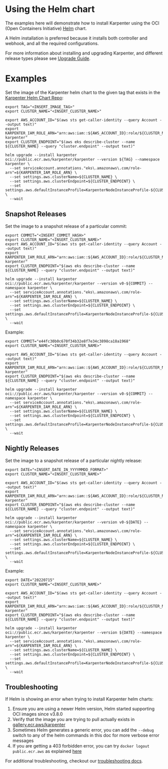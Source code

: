 # Using the Helm chart

The examples here will demonstrate how to install Karpenter using the OCI (Open Containers
Initiative) [Helm](https://helm.sh/) chart.

A Helm installation is preferred because it installs both controller and webhook, and all the required
configurations.

For more information about installing and upgrading Karpenter, and different release types please
see [Upgrade Guide](https://karpenter.sh/preview/upgrade-guide/).

# Examples

Set the image of the Karpenter helm chart to the given tag that exists in
the [Karpenter Helm Chart Repo](https://gallery.ecr.aws/karpenter/karpenter):

```
export TAG="<INSERT_IMAGE_TAG>"
export CLUSTER_NAME="<INSERT_CLUSTER_NAME>"

export AWS_ACCOUNT_ID="$(aws sts get-caller-identity --query Account --output text)"
export KARPENTER_IAM_ROLE_ARN="arn:aws:iam::${AWS_ACCOUNT_ID}:role/${CLUSTER_NAME}-karpenter"
export CLUSTER_ENDPOINT="$(aws eks describe-cluster --name ${CLUSTER_NAME} --query "cluster.endpoint" --output text)"

helm upgrade --install karpenter oci://public.ecr.aws/karpenter/karpenter --version ${TAG} --namespace karpenter \
  --set serviceAccount.annotations."eks\.amazonaws\.com/role-arn"=${KARPENTER_IAM_ROLE_ARN} \
  --set settings.aws.clusterName=${CLUSTER_NAME} \
  --set settings.aws.clusterEndpoint=${CLUSTER_ENDPOINT} \
  --set settings.aws.defaultInstanceProfile=KarpenterNodeInstanceProfile-${CLUSTER_NAME} \
  --wait
```

## Snapshot Releases

Set the image to a snapshot release of a particular commit:

```
export COMMIT="<INSERT_COMMIT_HASH>"
export CLUSTER_NAME="<INSERT_CLUSTER_NAME>"
export AWS_ACCOUNT_ID="$(aws sts get-caller-identity --query Account --output text)"
export KARPENTER_IAM_ROLE_ARN="arn:aws:iam::${AWS_ACCOUNT_ID}:role/${CLUSTER_NAME}-karpenter"
export CLUSTER_ENDPOINT="$(aws eks describe-cluster --name ${CLUSTER_NAME} --query "cluster.endpoint" --output text)"

helm upgrade --install karpenter oci://public.ecr.aws/karpenter/karpenter --version v0-${COMMIT} --namespace karpenter \
  --set serviceAccount.annotations."eks\.amazonaws\.com/role-arn"=${KARPENTER_IAM_ROLE_ARN} \
  --set settings.aws.clusterName=${CLUSTER_NAME} \
  --set settings.aws.clusterEndpoint=${CLUSTER_ENDPOINT} \
  --set settings.aws.defaultInstanceProfile=KarpenterNodeInstanceProfile-${CLUSTER_NAME} \
  --wait
```

Example:

```
export COMMIT="e44fc30b0c670f34b32e8f7e34c3898ca18a1968"
export CLUSTER_NAME="<INSERT_CLUSTER_NAME>"

export AWS_ACCOUNT_ID="$(aws sts get-caller-identity --query Account --output text)"
export KARPENTER_IAM_ROLE_ARN="arn:aws:iam::${AWS_ACCOUNT_ID}:role/${CLUSTER_NAME}-karpenter"
export CLUSTER_ENDPOINT="$(aws eks describe-cluster --name ${CLUSTER_NAME} --query "cluster.endpoint" --output text)"

helm upgrade --install karpenter oci://public.ecr.aws/karpenter/karpenter --version v0-${COMMIT} --namespace karpenter \
  --set serviceAccount.annotations."eks\.amazonaws\.com/role-arn"=${KARPENTER_IAM_ROLE_ARN} \
  --set settings.aws.clusterName=${CLUSTER_NAME} \
  --set settings.aws.clusterEndpoint=${CLUSTER_ENDPOINT} \
  --set settings.aws.defaultInstanceProfile=KarpenterNodeInstanceProfile-${CLUSTER_NAME} \
  --wait
```

## Nightly Releases

Set the image to a snapshot release of a particular nightly release:

```
export DATE="<INSERT_DATE_IN_YYYYMMDD_FORMAT>"
export CLUSTER_NAME="<INSERT_CLUSTER_NAME>"

export AWS_ACCOUNT_ID="$(aws sts get-caller-identity --query Account --output text)"
export KARPENTER_IAM_ROLE_ARN="arn:aws:iam::${AWS_ACCOUNT_ID}:role/${CLUSTER_NAME}-karpenter"
export CLUSTER_ENDPOINT="$(aws eks describe-cluster --name ${CLUSTER_NAME} --query "cluster.endpoint" --output text)"

helm upgrade --install karpenter oci://public.ecr.aws/karpenter/karpenter --version v0-${DATE} --namespace karpenter \
  --set serviceAccount.annotations."eks\.amazonaws\.com/role-arn"=${KARPENTER_IAM_ROLE_ARN} \
  --set settings.aws.clusterName=${CLUSTER_NAME} \
  --set settings.aws.clusterEndpoint=${CLUSTER_ENDPOINT} \
  --set settings.aws.defaultInstanceProfile=KarpenterNodeInstanceProfile-${CLUSTER_NAME} \
  --wait
```

Example:

```
export DATE="20220715"
export CLUSTER_NAME="<INSERT_CLUSTER_NAME>"

export AWS_ACCOUNT_ID="$(aws sts get-caller-identity --query Account --output text)"
export KARPENTER_IAM_ROLE_ARN="arn:aws:iam::${AWS_ACCOUNT_ID}:role/${CLUSTER_NAME}-karpenter"
export CLUSTER_ENDPOINT="$(aws eks describe-cluster --name ${CLUSTER_NAME} --query "cluster.endpoint" --output text)"

helm upgrade --install karpenter oci://public.ecr.aws/karpenter/karpenter --version ${DATE} --namespace karpenter \
  --set serviceAccount.annotations."eks\.amazonaws\.com/role-arn"=${KARPENTER_IAM_ROLE_ARN} \
  --set settings.aws.clusterName=${CLUSTER_NAME} \
  --set settings.aws.clusterEndpoint=${CLUSTER_ENDPOINT} \
  --set settings.aws.defaultInstanceProfile=KarpenterNodeInstanceProfile-${CLUSTER_NAME} \
  --wait
```

## Troubleshooting

If Helm is showing an error when trying to install Karpenter helm charts:

1. Ensure you are using a newer Helm version, Helm started supporting OCI images since v3.8.0
2. Verify that the image you are trying to pull actually exists
   in [gallery.ecr.aws/karpenter](https://gallery.ecr.aws/karpenter)
3. Sometimes Helm generates a generic error, you can add the `--debug` switch to any of the helm commands in this doc
   for more verbose error messages
4. If you are getting a 403 forbidden error, you can try `docker logout public.ecr.aws` as
   explained [here](https://docs.aws.amazon.com/AmazonECR/latest/public/public-troubleshooting.html)

For additional troubleshooting, checkout our [troubleshooting docs](https://karpenter.sh/docs/troubleshooting/).